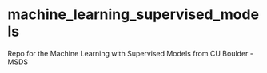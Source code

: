 # machine_learning_supervised_models
Repo for the Machine Learning with Supervised Models from CU Boulder - MSDS
